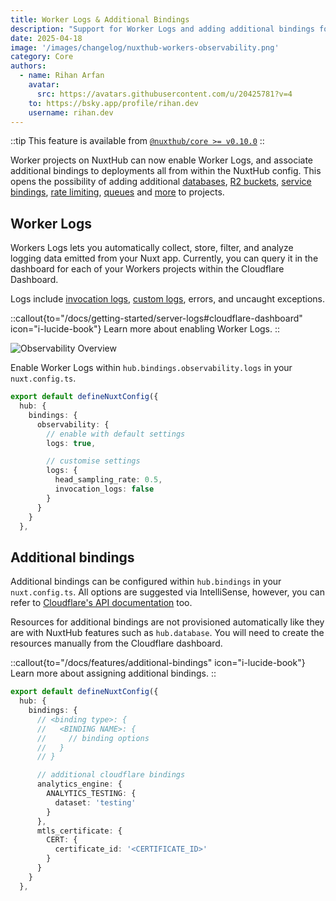 ```yaml
---
title: Worker Logs & Additional Bindings
description: "Support for Worker Logs and adding additional bindings for Worker projects."
date: 2025-04-18
image: '/images/changelog/nuxthub-workers-observability.png'
category: Core
authors:
  - name: Rihan Arfan
    avatar:
      src: https://avatars.githubusercontent.com/u/20425781?v=4
    to: https://bsky.app/profile/rihan.dev
    username: rihan.dev
---
```


::tip
This feature is available from [`@nuxthub/core >= v0.10.0`](https://github.com/nuxt-hub/core/releases/tag/v0.10.0)
::

Worker projects on NuxtHub can now enable Worker Logs, and associate additional bindings to deployments all from within the NuxtHub config. This opens the possibility of adding additional [databases](https://developers.cloudflare.com/d1/worker-api/), [R2 buckets](https://developers.cloudflare.com/r2/api/workers/workers-api-reference/), [service bindings](https://developers.cloudflare.com/workers/runtime-apis/bindings/service-bindings/), [rate limiting](https://developers.cloudflare.com/workers/runtime-apis/bindings/rate-limit/), [queues](https://developers.cloudflare.com/queues/configuration/javascript-apis/) and [more](https://developers.cloudflare.com/workers/runtime-apis/bindings/) to projects.

## Worker Logs

Workers Logs lets you automatically collect, store, filter, and analyze logging data emitted from your Nuxt app. Currently, you can query it in the dashboard for each of your Workers projects within the Cloudflare Dashboard.

Logs include [invocation logs](https://developers.cloudflare.com/workers/observability/logs/workers-logs/#invocation-logs), [custom logs](https://developers.cloudflare.com/workers/observability/logs/workers-logs/#custom-logs), errors, and uncaught exceptions.

::callout{to="/docs/getting-started/server-logs#cloudflare-dashboard" icon="i-lucide-book"}
Learn more about enabling Worker Logs.
::

![Observability Overview](/images/docs/observability-overview.png)

Enable Worker Logs within `hub.bindings.observability.logs` in your `nuxt.config.ts`.

```ts [nuxt.config.ts]
export default defineNuxtConfig({
  hub: {
    bindings: {
      observability: {
        // enable with default settings
        logs: true,

        // customise settings
        logs: {
          head_sampling_rate: 0.5,
          invocation_logs: false
        }
      }
    }
  },
```

## Additional bindings

Additional bindings can be configured within `hub.bindings` in your `nuxt.config.ts`. All options are suggested via IntelliSense, however, you can refer to [Cloudflare's API documentation](https://developers.cloudflare.com/api/resources/workers/subresources/scripts/subresources/versions/methods/create/#(params)%200%20%3E%20(param)%20metadata%20%3E%20(schema)%20%3E%20(property)%20bindings) too.

Resources for additional bindings are not provisioned automatically like they are with NuxtHub features such as `hub.database`. You will need to create the resources manually from the Cloudflare dashboard.

::callout{to="/docs/features/additional-bindings" icon="i-lucide-book"}
Learn more about assigning additional bindings.
::

```ts [nuxt.config.ts]
export default defineNuxtConfig({
  hub: {
    bindings: {
      // <binding type>: {
      //   <BINDING NAME>: {
      //     // binding options
      //   }
      // }

      // additional cloudflare bindings
      analytics_engine: {
        ANALYTICS_TESTING: {
          dataset: 'testing'
        }
      },
      mtls_certificate: {
        CERT: {
          certificate_id: '<CERTIFICATE_ID>'
        }
      }
    }
  },
```
